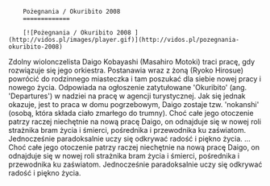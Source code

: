 
        Pożegnania / Okuribito 2008 
        =============
        
        [![Pożegnania / Okuribito 2008 ](http://vidos.pl/images/player.gif)](http://vidos.pl/pozegnania-okuribito-2008)
        
        
 Zdolny wiolonczelista Daigo Kobayashi (Masahiro Motoki) traci pracę, gdy rozwiązuje się jego orkiestra. Postanawia wraz z żoną (Ryoko Hirosue) powrócić do rodzinnego miasteczka i tam poszukać dla siebie nowej pracy i nowego życia. Odpowiada na ogłoszenie zatytułowane 'Okuribito' (ang. 'Departures') w nadziei na pracę w agencji turystycznej. Jak się jednak okazuje, jest to praca w domu pogrzebowym, Daigo zostaje tzw. 'nokanshi' (osobą, która składa ciało zmarłego do trumny). Choć całe jego otoczenie patrzy raczej niechętnie na nową pracę Daigo, on odnajduje się w nowej roli strażnika bram życia i śmierci, pośrednika i przewodnika ku zaświatom. Jednocześnie paradoksalnie uczy się odkrywać radość i piękno życia.   ... Choć całe jego otoczenie patrzy raczej niechętnie na nową pracę Daigo, on odnajduje się w nowej roli strażnika bram życia i śmierci, pośrednika i przewodnika ku zaświatom. Jednocześnie paradoksalnie uczy się odkrywać radość i piękno życia.
    
